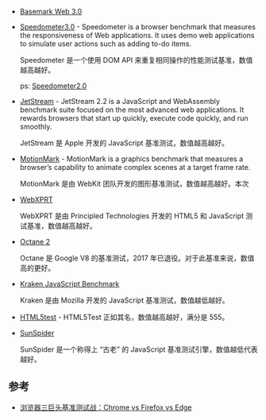 - [Basemark Web 3.0](https://web.basemark.com/)
- [Speedometer3.0](https://browserbench.org/Speedometer3.0/) - Speedometer is a browser benchmark that measures the responsiveness of Web applications. It uses demo web applications to simulate user actions such as adding to-do items.

  Speedometer 是一个使用 DOM API 来重复相同操作的性能测试基准，数值越高越好。

  ps: [Speedometer2.0](https://browserbench.org/Speedometer2.0/)

- [JetStream](https://browserbench.org/JetStream/) - JetStream 2.2 is a JavaScript and WebAssembly benchmark suite focused on the most advanced web applications. It rewards browsers that start up quickly, execute code quickly, and run smoothly. 

  JetStream 是 Apple 开发的 JavaScript 基准测试，数值越高越好。

- [MotionMark](https://browserbench.org/MotionMark1.3.1/) - MotionMark is a graphics benchmark that measures a browser’s capability to animate complex scenes at a target frame rate.

  MotionMark 是由 WebKit 团队开发的图形基准测试，数值越高越好。本次

- [WebXPRT](https://www.principledtechnologies.com/benchmarkxprt/webxprt/)

  WebXPRT 是由 Principled Technologies 开发的 HTML5 和 JavaScript 测试基准，数值越高越好。

- [Octane 2](https://chromium.github.io/octane/)

  Octane 是 Google V8 的基准测试，2017 年已退役。对于此基准来说，数值高的更好。

- [Kraken JavaScript Benchmark](https://mozilla.github.io/krakenbenchmark.mozilla.org/)

  Kraken 是由 Mozilla 开发的 JavaScript 基准测试，数值越低越好。

- [HTML5test](https://html5test.com/) - HTML5Test 正如其名，数值越高越好，满分是 555。
- [SunSpider](https://leopard.sh/misc/js-benchmarks/sunspider/)

  SunSpider 是一个称得上 “古老” 的 JavaScript 基准测试引擎，数值越低代表越好。

## 参考

- [浏览器三巨头基准测试战：Chrome vs Firefox vs Edge](https://www.oschina.net/news/97924/browser-benchmark-battle?p=1)
